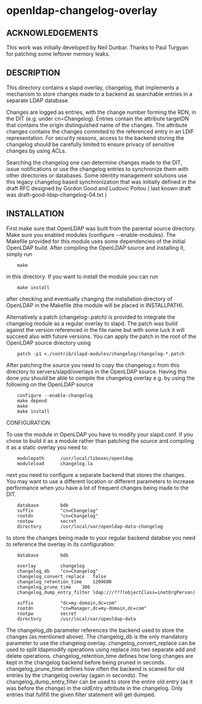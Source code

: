 # openldap-changelog-overlay

## ACKNOWLEDGEMENTS

This work was initially developed by Neil Dunbar.
Thanks to Paul Turgyan for patching some leftover memory leaks.

## DESCRIPTION

This directory contains a slapd overlay, changelog, that implements
a mechanism to store changes made to a backend as searchable entries
in a separate LDAP database.

Changes are logged as entries, with the change number forming the RDN,
in the DIT (e.g. under cn=Changelog). Entries contain the attribute
targetDN that contains the origin distinguished name of the changes.
The attribute changes contains the changes commited to the referenced
entry in an LDIF representation. For security reasons, access to the
backend storing the changelog should be carefully limited to ensure
privacy of sensitive changes by using ACLs.

Searching the changelog one can determine changes made to the DIT,
issue notifications or use the changelog entries to synchronize them
with other directories or databases. Some identity management
solutions use this legacy changelog based synchronization that was
initially defined in the draft RFC designed by Gordon Good and Ludovic
Poitou ( last known draft was draft-good-ldap-changelog-04.txt )

## INSTALLATION

First make sure that OpenLDAP was built from the parental source
directory. Make sure you enabled modules (configure --enable-modules).
The Makefile provided for this module uses some dependencies of the
initial OpenLDAP build. After compiling the OpenLDAP source and 
installing it, simply run

```
    make
```

in this directory. If you want to install the module you can run

```
    make install
```

after checking and eventually changing the installation directory
of OpenLDAP in the Makefile (the module will be placed in
INSTALLPATH).

Alternatively a patch (changelog-<openldap-version>.patch) is
provided to integrate the changelog module as a regular overlay
to slapd. The patch was build against the version referenced in
the file name but with some luck it will succeed also with future
versions. You can apply the patch in the root of the OpenLDAP
source directory using

```
    patch -p1 <./contrib/slapd-modules/changelog/changelog-*.patch
```

After patching the source you need to copy the changelog.c from
this directory to servers/slapd/overlays in the OpenLDAP source.
Having this done you should be able to compile the changelog overlay
e.g. by using the following on the OpenLDAP source

```
    configure --enable-changelog
    make depend
    make
    make install
```


CONFIGURATION

To use the module in OpenLDAP you have to modify your slapd.conf.
If you chose to build it as a module rather than patching the
source and compiling it as a static overlay you need to:

```
    modulepath      /usr/local/libexec/openldap
    moduleload      changelog.la
```

next you need to configure a separate backend that stores the
changes. You may want to use a different location or different
parameters to increase performance when you have a lot of
frequent changes being made to the DIT.

```
    database        bdb
    suffix          "cn=Changelog"
    rootdn          "cn=Changelog"
    rootpw          secret
    directory       /usr/local/var/openldap-data-changelog
```

to store the changes being made to your regular backend
databse you need to reference the overlay in its configuration:

```
    database        bdb

    overlay         changelog
    changelog_db    "cn=Changelog"
    changelog_convert_replace   false
    changelog_retention_time	1209600
    changelog_prune_time	300
    changelog_dump_entry_filter ldap:///???(objectClass=inetOrgPerson)

    suffix          "dc=my-domain,dc=com"
    rootdn          "cn=Manager,dc=my-domain,dc=com"
    rootpw          secret   
    directory       /usr/local/var/openldap-data
```

The changelog_db parameter references the backend used to store
the changes (as mentioned above). The changelog_db is the only
mandatory parameter to use the changelog overlay.
changelog_convert_replace can be used to split ldapmodify
operations using replace into two separate add and delete
operations. changelog_retention_time defines how long changes
are kept in the changelog backend before being pruned in
seconds. changelog_prune_time defines how often the backend
is scaned for old entries by the changelog overlay (again in
seconds). The changelog_dump_entry_filter can be used to
store the entire old entry (as it was before the change) in
the oldEntry attribute in the changelog. Only entries that
fullfill the given filter statement will get dumped.
